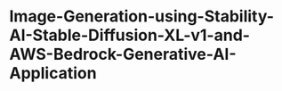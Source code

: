 # Image-Generation-using-Stability-AI-Stable-Diffusion-XL-v1-and-AWS-Bedrock-Generative-AI-Application